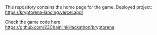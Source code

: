 This repository contains the home page for the game.
Deployed project: https://kryptorena-landing.vercel.app/


Check the game code here: https://github.com/23ChainlinkHackathon/kryptorena
